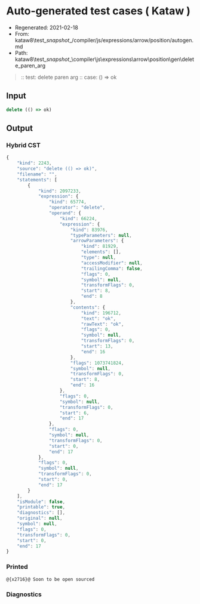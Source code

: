 # Auto-generated test cases ( Kataw )
- Regenerated: 2021-02-18
- From: kataw8\test\__snapshot__/compiler/js/expressions/arrow/position/autogen.md
- Path: kataw8\test\__snapshot__\compiler\js\expressions\arrow\position\gen\delete_paren_arg
> :: test: delete paren arg
> :: case: () => ok
## Input

`````js
delete (() => ok)
`````

## Output

### Hybrid CST

```javascript
{
    "kind": 2243,
    "source": "delete (() => ok)",
    "filename": "",
    "statements": [
        {
            "kind": 2097233,
            "expression": {
                "kind": 65774,
                "operator": "delete",
                "operand": {
                    "kind": 66224,
                    "expression": {
                        "kind": 83976,
                        "typeParameters": null,
                        "arrowParameters": {
                            "kind": 81929,
                            "elements": [],
                            "type": null,
                            "accessModifier": null,
                            "trailingComma": false,
                            "flags": 0,
                            "symbol": null,
                            "transformFlags": 0,
                            "start": 8,
                            "end": 8
                        },
                        "contents": {
                            "kind": 196712,
                            "text": "ok",
                            "rawText": "ok",
                            "flags": 0,
                            "symbol": null,
                            "transformFlags": 0,
                            "start": 13,
                            "end": 16
                        },
                        "flags": 1073741824,
                        "symbol": null,
                        "transformFlags": 0,
                        "start": 8,
                        "end": 16
                    },
                    "flags": 0,
                    "symbol": null,
                    "transformFlags": 0,
                    "start": 6,
                    "end": 17
                },
                "flags": 0,
                "symbol": null,
                "transformFlags": 0,
                "start": 0,
                "end": 17
            },
            "flags": 0,
            "symbol": null,
            "transformFlags": 0,
            "start": 0,
            "end": 17
        }
    ],
    "isModule": false,
    "printable": true,
    "diagnostics": [],
    "original": null,
    "symbol": null,
    "flags": 0,
    "transformFlags": 0,
    "start": 0,
    "end": 17
}
```

### Printed

```javascript
@{x2716}@ Soon to be open sourced
```

### Diagnostics

```javascript

```


